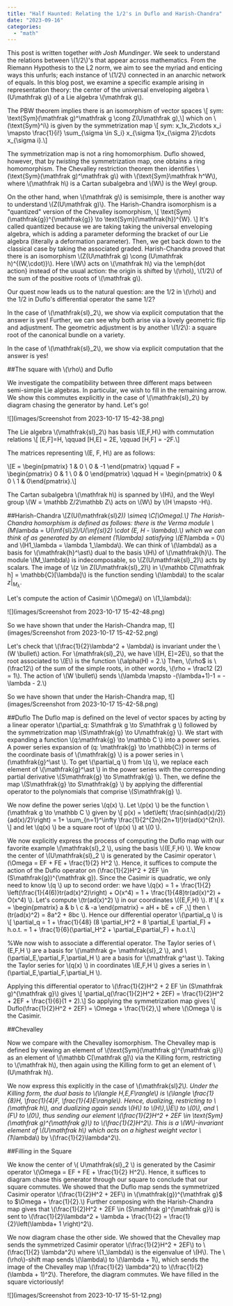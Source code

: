 ```yaml
---
title: "Half Haunted: Relating the 1/2's in Duflo and Harish-Chandra"
date: "2023-09-16"
categories: 
  - "math"
---
```

This post is written together *with Josh Mundinger*. We seek to understand the relations between \\(1/2\\)'s that appear across mathematics. From the Riemann Hypothesis to the L2 norm, we aim to see the myriad and enticing ways this unfurls; each instance of \\(1/2\\) connected in an anarchic network of equals. In this blog post, we examine a specific example arising in representation theory: the center of the universal enveloping algebra \\(U\mathfrak g\\) of a Lie algebra  \\(\mathfrak g\\).

The PBW theorem implies there is an isomorphism of vector spaces 
\\[ sym: \text{Sym}(\mathfrak g)^\mathfrak g \cong Z(U\mathfrak g),\\]
which on \\(\text{Sym}^i\\) is given by the symmetrization map 
\\[ sym: x_1x_2\cdots x_i \mapsto \frac{1}{i!} \sum_{\sigma \in S_i} x_{\sigma 1}x_{\sigma 2}\cdots x_{\sigma i}.\\]

The symmetrization map is not a ring homomorphism. Duflo showed, however, that by *twisting* the symmetrization map, one obtains a ring homomorphism. 
The Chevalley restriction theorem then identifies  \\(\text{Sym}(\mathfrak g)^\mathfrak g\\) with \\(\text{Sym}\mathfrak h^W\\), where \\(\mathfrak h\\) is a Cartan subalgebra and \\(W\\) is the Weyl group.

On the other hand, when  \\(\mathfrak g\\) is semisimple, there is another way to understand  \\(Z(U\mathfrak g)\\). 
The Harish-Chandra isomorphism is a "quantized" version of the Chevalley isomorphism, 
\\[ \text{Sym}(\mathfrak{g})^{\mathfrak{g}} \to \text{Sym}(\mathfrak{h})^{W}. \\]
It's called quantized because we are taking taking the universal enveloping algebra, which is adding a parameter deforming the bracket of our Lie algebra (literally a deformation parameter). Then, we get back down to the classical case by taking the associated graded. 
Harish-Chandra proved that there is an isomorphism  \\(Z(U\mathfrak g) \cong (U\mathfrak h)^{(W,\cdot)}\\).
Here  \\(W\\) acts on  \\(\mathfrak h\\) via the \emph{dot action} instead of the usual action: the origin is shifted by \\(\rho\\), \\(1/2\\) of the sum of the positive roots of  \\(\mathfrak g\\).

Our quest now leads us to the natural question: are the 1/2 in  \\(\rho\\) and the 1/2 in Duflo's differential operator the same 1/2?

In the case of  \\(\mathfrak{sl}_2\\), we show via explicit computation that the answer is yes! Further, we can see why both arise via a lovely geometric flip and adjustment. The geometric adjustment is by another  \\(1/2\\): a square root of the canonical bundle on a variety.

In the case of \\(\mathfrak{sl}_2\\), we show via explicit computation that the answer is yes! 

##The square with \\(\rho\\) and Duflo

We investigate the compatibility between three different maps between semi-simple Lie algebras. In particular, we wish to fill in the remaining arrow. We show this commutes explicitly in the case of \\(\mathfrak{sl}_2\\) by diagram chasing the generator by hand. Let's go!

![](images/Screenshot from 2023-10-17 15-42-38.png)

The Lie algebra \\(\mathfrak{sl}_2\\) has basis \\(E,F,H\\) with commutation relations 
\\[ [E,F]=H, \qquad [H,E] = 2E, \qquad [H,F] = -2F.\\]

The matrices representing \\(E, F, H\\) are as follows: 

\\[E = \begin{pmatrix}
   1 & 0 \\
   0 & -1
\end{pmatrix} \qquad F = \begin{pmatrix} 0 & 1 \\ 0 & 0 \end{pmatrix} \qquad H = \begin{pmatrix} 0 & 0 \\ 1 & 0\end{pmatrix}.\\]

The Cartan subalgebra \\(\mathfrak h\\) is spanned by \\(H\\),
and the Weyl group \\(W = \mathbb Z/2\mathbb Z\\) acts on \\(W\\) by \\(H \mapsto -H\\).


##Harish-Chandra
\\[Z(U(\mathfrak{sl}_2)) \simeq \C[\Omega].\\]
The Harish-Chandra homorphism is defined as follows: there is the Verma module
\\(M_\lambda = U(\mf{sl}_2)/U(\mf{sl}_2) \cdot (E, H - \lambda).\\)
which we can think of as generated by an element \(1_\lambda\) satisfying \\(E1_\lambda = 0\\) and \\(H1_\lambda = \lambda 1_\lambda\\).
We can think of \\(\lambda\\) as a basis for \\(\mathfrak{h}^\ast\\) dual to the basis \\(H\\) of \\(\mathfrak{h}\\).
The module \\(M_\lambda\\) is indecomposable, so \\(Z(U\mathfrak{sl}_2)\\) acts by scalars.
The image of \\(z \in Z(U\mathfrak{sl}_2)\\) in \\(\mathbb C[\mathfrak h] = \mathbb{C}[\lambda]\\) is the function sending \\(\lambda\\) to the scalar $z|_{M_\lambda}$.

Let's compute the action of Casimir \\(\Omega\\) on \\(1_\lambda\\):

![](images/Screenshot from 2023-10-17 15-42-48.png)

So we have shown that under the Harish-Chandra map,
![](images/Screenshot from 2023-10-17 15-42-52.png)


Let's check that \\(\frac{1}{2}\lambda^2 + \lambda\\) is invariant under the \\(W \bullet\\) action. For \\(mathfrak{sl}_2\\), we have \\([H, E]=2E\\), so that the root associated to \\(E\\) is the function \\(\alpha(H) = 2.\\) Then, \\(\rho$ is \\(\frac12\\) of the sum of the simple roots, in other words, \\(\rho = \frac12 (2) = 1\\). The action of \\(W \bullet\\) sends \\(\lambda \mapsto -(\lambda+1)-1 = -\lambda - 2.\\)

So we have shown that under the Harish-Chandra map,
![](images/Screenshot from 2023-10-17 15-42-58.png)


##Duflo 
The Duflo map is defined on the level of vector spaces by acting by a linear operator \\(\partial_q: S\mathfrak g \to S\mathfrak g \\) followed by the symmetrization map \\(S\mathfrak{g} \to U\mathfrak{g} \\). We start with expanding a function \\(q:\mathfrak{g} \to \mathbb C \\) into a power series. A power series expansion of \(q: \mathfrak{g} \to \mathbb{C}\) in terms of the coordinate basis of \\(\mathfrak{g} \\) is a power series in \\(\mathfrak{g}^\ast \\). To get \\(\partial_q \\) from \\(q \\), we replace each element of \\(\mathfrak{g}^\ast \\) in the power series with the corresponding partial derivative \\(S\mathfrak{g} \to S\mathfrak{g} \\). Then, we define the map \\(S\mathfrak{g} \to S\mathfrak{g} \\) by applying the differential operator to the polynomials that comprise \\(S\mathfrak{g} \\).

We now define the power series \\(q(x) \\). Let \\(p(x) \\) be the function \\(\mathfrak g \to \mathbb C \\) given by 
\\[ p(x) = \det\left( \frac{sinh(ad(x)/2)}{ad(x)/2}\right) = 1+ \sum_{n=1}^\infty \frac{1}{2^{2n}(2n+1)!}tr(ad(x)^{2n}). \\]
and let \\(q(x) \\) be a square root of \\(p(x) \\) at \\(0 \\). 

We now explicitly express the process of computing the Duflo map with our favorite example \\(\mathfrak{sl}_2 \\), using the basis \\(\{E,F,H\} \\).
We know the center of \\(U\mathfrak{sl}_2 \\) is generated by the Casimir operator \\(\Omega = EF + FE + \frac{1}{2} H^2 \\).
Hence, it suffices to compute the action of the Duflo operator on \(\frac{1}{2}H^2 + 2EF \in (S\mathfrak{g})^{\mathfrak g}\). 
Since the Casimir is quadratic, we only need to know \\(q \\) up to second order: we have \\(q(x) = 1 + \frac{1}{2} \left(\frac{1}{4(6)}tr(ad(x)^2)\right) + O(x^4) = 1 + \frac{1}{48}tr(ad(x)^2) + O(x^4) \\).
Let's compute \\(tr(ad(x)^2) \\) in our coordinates \\(\{E,F,H\} \\).
If 
\\[ x = \begin{pmatrix} a & b \\ c & -a \end{pmatrix} = aH + bE + cF ,\\]
then \\(tr(ad(x)^2) = 8a^2 + 8bc \\).
Hence our differential operator \\(\partial_q \\) is 
\\[ \partial_q = 1 + \frac{1}{48} (8 \partial_H^2 + 8 \partial_E \partial_F) + h.o.t. = 1 + \frac{1}{6}(\partial_H^2 + \partial_E\partial_F) + h.o.t.\\]

%We now wish to associate a differential operator. The Taylor series of \\(E,F,H \\) are a basis for \\(\mathfrak g= \mathfrak{sl}_2 \\), and \\(\partial_E,\partial_F,\partial_H \\) are a basis for \\(\mathfrak g^\ast \\). Taking the Taylor series for \\(q(x) \\) in coordinates \\(E,F,H \\) gives a series in \\(\partial_E,\partial_F,\partial_H \\).

Applying this differential operator to 
\\(\frac{1}{2}H^2 + 2 EF \in (S\mathfrak g)^{\mathfrak g}\\)
gives 
\\[ \partial_q(\frac{1}{2}H^2 + 2EF) = \frac{1}{2}H^2 + 2EF + \frac{1}{6}(1 + 2).\\]
So applying the symmetrization map gives 
\\[ Duflo(\frac{1}{2}H^2 + 2EF) = \Omega + \frac{1}{2},\\]
where \\(\Omega \\) is the Casimir. 

##Chevalley

Now we compare with the Chevalley isomorphism. The Chevalley map is defined by viewing an element of \\(\text{Sym}(\mathfrak g)^{\mathfrak g}\\)
as an element of \\(\mathbb C[\mathfrak g]\\) via the Killing form, 
restricting to \\(\mathfrak h\\),
then again using the Killing form to get an element of \\(U\mathfrak h\\).

We now express this explicitly in the case of \\(\mathfrak{sl}_2\\). Under the Killing form, the dual basis to \\(\langle H,E,F\rangle\\) is \\(\langle \frac{1}{8}H, \frac{1}{4}F, \frac{1}{4}E\rangle\\).
Hence, dualizing, restricting to \\(\mathfrak h\\), and dualizing again sends \\(H\\) to \\(H\\),\\)E\\) to \\(0\\), and \\(F\\) to \\(0\\),
thus sending our element \\(\frac{1}{2}H^2 + 2EF \in \text{Sym}(\mathfrak g)^{\mathfrak g}\\) to \\(\frac{1}{2}H^2\\). This is a \\(W\\)-invariant element of \\(U\mathfrak h\\) which acts on a highest weight vector \\(1_\lambda\\) by \\(\frac{1}{2}\lambda^2\\).


##Filling in the Square

We know the center of \\( U\mathfrak{sl}_2 \\) is generated by the Casimir operator \\(\Omega = EF + FE + \frac{1}{2} H^2\\). Hence, it suffices to diagram chase this generator through our square to conclude that our square commutes. We showed that the Duflo map sends the symmetrized Casimir operator \\(\frac{1}{2}H^2 + 2EF\\) in \\(\mathfrak{g})^{\mathfrak g}$ to $\Omega + \frac{1}{2}.\\) Further composing with the Harish-Chandra map gives that 
\\(\frac{1}{2}H^2 + 2EF \in (S\mathfrak g)^{\mathfrak g}\\)
is sent to \\(\frac{1}{2}\lambda^2 + \lambda + \frac{1}{2} = \frac{1}{2}\left(\lambda+ 1 \right)^2\\). 

We now diagram chase the other side. We showed that the Chevalley map sends the symmetrized Casimir operator \\(\frac{1}{2}H^2 + 2EF\\) to \\(\frac{1}{2} \lambda^2\\) where \\(1_\lambda\\) is the eigenvalue of \\(H\\). The \\(\rho\\)-shift map sends \\(\lambda\\) to \\(\lambda + 1\\), which sends the image of the Chevalley map \\(\frac{1}{2} \lambda^2\\) to \\(\frac{1}{2} (\lambda + 1)^2\\). Therefore, the diagram commutes. We have filled in the square victoriously!

![](images/Screenshot from 2023-10-17 15-51-12.png)

